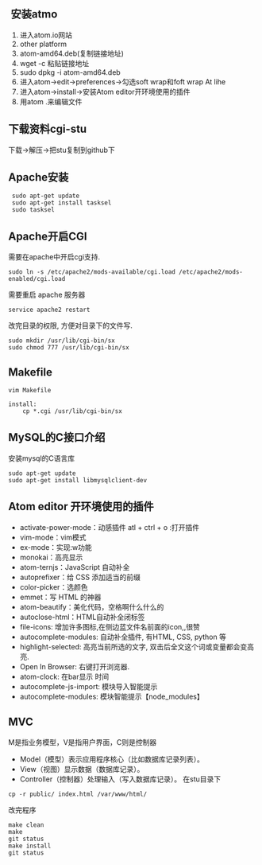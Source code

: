 ##  安装atmo
1. 进入atom.io网站
2. other platform
3. atom-amd64.deb(复制链接地址)
4. wget -c 粘贴链接地址
5. sudo dpkg -i atom-amd64.deb
6. 进入atom->edit->preferences->勾选soft wrap和foft wrap At lihe
7. 进入atom->install->安装Atom editor开环境使用的插件
8. 用atom .来编辑文件
## 下载资料cgi-stu
下载->解压->把stu复制到github下
## Apache安装
```shell
 sudo apt-get update
 sudo apt-get install tasksel
 sudo tasksel
```
## Apache开启CGI
需要在apache中开启cgi支持.
```shell
sudo ln -s /etc/apache2/mods-available/cgi.load /etc/apache2/mods-enabled/cgi.load
```
需要重启 apache 服务器
```shell
service apache2 restart
```
改完目录的权限, 方便对目录下的文件写.
```shell
sudo mkdir /usr/lib/cgi-bin/sx
sudo chmod 777 /usr/lib/cgi-bin/sx
```
## Makefile
```shell
vim Makefile
```
```
install:
	cp *.cgi /usr/lib/cgi-bin/sx
```
## MySQL的C接口介绍
安装mysql的C语言库
```shell
sudo apt-get update
sudo apt-get install libmysqlclient-dev
```
## Atom editor 开环境使用的插件
* activate-power-mode：动感插件 atl + ctrl + o :打开插件
* vim-mode：vim模式
* ex-mode：实现:w功能
* monokai：高亮显示
* atom-ternjs：JavaScript 自动补全
* autoprefixer：给 CSS 添加适当的前缀
* color-picker：选颜色
* emmet：写 HTML 的神器
* atom-beautify：美化代码，空格啊什么什么的
* autoclose-html：HTML自动补全闭标签
* file-icons: 增加许多图标,在侧边蓝文件名前面的icon,,很赞
* autocomplete-modules: 自动补全插件, 有HTML, CSS, python 等
* highlight-selected: 高亮当前所选的文字, 双击后全文这个词或变量都会变高亮.
* Open In Browser: 右键打开浏览器.
* atom-clock: 在bar显示 时间
* autocomplete-js-import: 模块导入智能提示
* autocomplete-modules: 模块智能提示【node_modules】
## MVC
M是指业务模型，V是指用户界面，C则是控制器
* Model（模型）表示应用程序核心（比如数据库记录列表）。
* View（视图）显示数据（数据库记录）。
* Controller（控制器）处理输入（写入数据库记录）。
在stu目录下
```shell
cp -r public/ index.html /var/www/html/
```
改完程序
```shell
make clean
make 
git status
make install
git status
```













   
